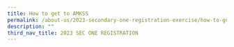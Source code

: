 ```yaml
---
title: How to get to AMKSS
permalink: /about-us/2023-secondary-one-registration-exercise/how-to-get-to-amkss/
description: ""
third_nav_title: 2023 SEC ONE REGISTRATION
---
```

